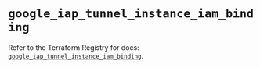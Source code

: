 # `google_iap_tunnel_instance_iam_binding`

Refer to the Terraform Registry for docs: [`google_iap_tunnel_instance_iam_binding`](https://registry.terraform.io/providers/hashicorp/google-beta/6.16.0/docs/resources/google_iap_tunnel_instance_iam_binding).
